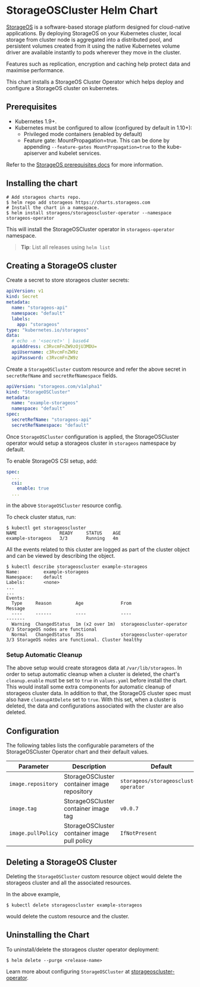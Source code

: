 # StorageOSCluster Helm Chart

[StorageOS](https://storageos.com) is a software-based storage platform designed for cloud-native applications.  By
deploying StorageOS on your Kubernetes cluster, local storage from cluster node is aggregated into a distributed pool,
and persistent volumes created from it using the native Kubernetes volume driver are available instantly to pods
wherever they move in the cluster.

Features such as replication, encryption and caching help protect data and maximise performance.

This chart installs a StorageOS Cluster Operator which helps deploy and
configure a StorageOS cluster on kubernetes.

## Prerequisites

- Kubernetes 1.9+.
- Kubernetes must be configured to allow (configured by default in 1.10+):
    - Privileged mode containers (enabled by default)
    - Feature gate: MountPropagation=true.  This can be done by appending `--feature-gates MountPropagation=true` to the
      kube-apiserver and kubelet services.

Refer to the [StorageOS prerequisites docs](https://docs.storageos.com/docs/prerequisites/overview) for more information.


## Installing the chart

```console
# Add storageos charts repo.
$ helm repo add storageos https://charts.storageos.com
# Install the chart in a namespace.
$ helm install storageos/storageoscluster-operator --namespace storageos-operator
```

This will install the StorageOSCluster operator in `storageos-operator` namespace.

> **Tip**: List all releases using `helm list`


## Creating a StorageOS cluster

Create a secret to store storageos cluster secrets:
```yaml
apiVersion: v1
kind: Secret
metadata:
  name: "storageos-api"
  namespace: "default"
  labels:
    app: "storageos"
type: "kubernetes.io/storageos"
data:
  # echo -n '<secret>' | base64
  apiAddress: c3RvcmFnZW9zOjU3MDU=
  apiUsername: c3RvcmFnZW9z
  apiPassword: c3RvcmFnZW9z
```

Create a `StorageOSCluster` custom resource and refer the above secret in
`secretRefName` and `secretRefNamespace` fields.

```yaml
apiVersion: "storageos.com/v1alpha1"
kind: "StorageOSCluster"
metadata:
  name: "example-storageos"
  namespace: "default"
spec:
  secretRefName: "storageos-api"
  secretRefNamespace: "default"
```

Once `StorageOSCluster` configuration is applied, the StorageOSCluster operator
would setup a storageos cluster in `storageos` namespace by default.

To enable StorageOS CSI setup, add:
```yaml
spec:
  ...
  csi:
    enable: true
  ...
```
in the above `StorageOSCluster` resource config.

To check cluster status, run:

```
$ kubectl get storageoscluster
NAME                READY     STATUS    AGE
example-storageos   3/3       Running   4m
```

All the events related to this cluster are logged as part of the cluster object
and can be viewed by describing the object.

```
$ kubectl describe storageoscluster example-storageos
Name:         example-storageos
Namespace:    default
Labels:       <none>
...
...
Events:
  Type     Reason         Age              From                       Message
  ----     ------         ----             ----                       -------
  Warning  ChangedStatus  1m (x2 over 1m)  storageoscluster-operator  0/3 StorageOS nodes are functional
  Normal   ChangedStatus  35s              storageoscluster-operator  3/3 StorageOS nodes are functional. Cluster healthy
```

### Setup Automatic Cleanup

The above setup would create storageos data at `/var/lib/storageos`. In order to
setup automatic cleanup when a cluster is deleted, the chart's `cleanup.enable`
must be set to `true` in `values.yaml` before install the chart. This would
install some extra components for automatic cleanup of storageos cluster data.
In addition to that, the StorageOS cluster spec must also have `cleanupAtDelete`
set to `true`. With this set, when a cluster is deleted, the data and
configurations associated with the cluster are also deleted.


## Configuration

The following tables lists the configurable parameters of the StorageOSCluster
Operator chart and their default values.

Parameter | Description | Default
--------- | ----------- | -------
`image.repository` | StorageOSCluster container image repository | `storageos/storageoscluster-operator`
`image.tag` | StorageOSCluster container image tag | `v0.0.7`
`image.pullPolicy` | StorageOSCluster container image pull policy | `IfNotPresent`


## Deleting a StorageOS Cluster

Deleting the `StorageOSCluster` custom resource object would delete the
storageos cluster and all the associated resources.

In the above example,
```
$ kubectl delete storageoscluster example-storageos
```

would delete the custom resource and the cluster.


## Uninstalling the Chart

To uninstall/delete the storageos cluster operator deployment:

```console
$ helm delete --purge <release-name>
```


Learn more about configuring `StorageOSCluster` at
[storageoscluster-operator](https://github.com/storageos/storageoscluster-operator).
